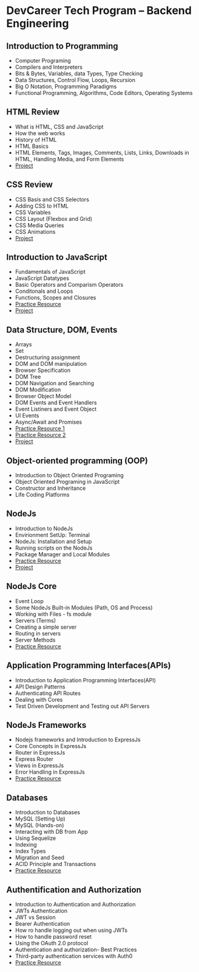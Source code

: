#	DevCareer Tech Program – Backend Engineering

##	Introduction to Programming
-	Computer Programing
-	Compilers and Interpreters
-	Bits & Bytes, Variables, data Types, Type Checking
-	Data Structures, Control Flow, Loops, Recursion
-	Big O Notation, Programming Paradigms
-	Functional Programming, Algorithms, Code Editors, Operating Systems

##	HTML Review
-	What is HTML, CSS and JavaScript
-	How the web works
-	History of HTML
-	HTML Basics
-	HTML Elements, Tags, Images, Comments, 	Lists, Links, Downloads in HTML, Handling Media, and Form Elements
-	[Project](./Assignment_A/)

##	CSS Review
-	CSS Basis and CSS Selectors
-	Adding CSS to HTML 
-	CSS Variables
-	CSS Layout (Flexbox and Grid)
-	CSS Media Queries
-	CSS Animations
-	[Project](./Assignment_B/)

##	Introduction to JavaScript
-	Fundamentals of JavaScript
-	JavaScript Datatypes
-	Basic Operators and Comparism Operators
-	Conditonals and Loops
-	Functions, Scopes and Closures
-	[Practice Resource](./JavaScript_Resource/Week1_JavaScript_Fundamentals/)
-	[Project](./1.validation_project/)

##	Data Structure, DOM, Events
-	Arrays
-	Set
-	Destructuring assignment
-	DOM and DOM manipulation
-	Browser Specification
-	DOM Tree
-	DOM Navigation and Searching
-	DOM Modification
-	Browser Object Model
-	DOM Events and Event Handlers
-	Event Listiners and Event Object
-	UI Events	
-	Async/Await and Promises
-	[Practice Resource 1](./JavaScript_Resource/Week2_DataStructure_DOM_Events/)
-	[Practice Resource 2](./JavaScript_Resource/Week3_Asychronous/)
-	[Project](./Assignment_C/)

##	Object-oriented programming (OOP)
-	Introduction to Object Oriented Programing
-	Object Oriented Programing in JavaScript
-	Constructor and Inheritance
-	Life Coding Platforms

##	NodeJs
-	Introduction to NodeJs
-	Envirionment SetUp: Terminal
-	NodeJs: Installation and Setup
-	Running scripts on the NodeJs
-	Package Manager and Local Modules
-	[Practice Resource](./JavaScript_Resource/NodsJs_Intro_and_Simple_Server/)
-	[Project](./Assignment_D/)

##	NodeJs Core
-	Event Loop
-	Some NodeJs Built-in Modules (Path, OS and Process)
-	Working with Files - fs module
-	Servers (Terms)
-	Creating a simple server
-	Routing in servers
-	Server Methods
-	[Practice Resource](./JavaScript_Resource/NodsJs_Intro_and_Simple_Server/)

##	Application Programming Interfaces(APIs)
-	Introduction to Application Programming Interfaces(API)
-	API Design Patterns
-	Authenticating API Routes
-	Dealing with Cores
-	Test Driven Development and Testing out API Servers


##	NodeJs Frameworks
-	Nodejs frameworks and Introduction to ExpressJs
-	Core Concepts in ExpressJs
-	Router in ExpressJs
-	Express Router
-	Views in ExpressJs
-	Error Handling in ExpressJs
-	[Practice Resource](./JavaScript_Resource/NodsJs_Intro_and_Simple_Server/)

##	Databases
-	Introduction to Databases
-	MySQL (Setting Up)
-	MySQL (Hands-on)
-	Interacting with DB from App
-	Using Sequelize
-	Indexing
-	Index Types
-	Migration and Seed
-	ACID Principle and Transactions
-	[Practice Resource](./JavaScript_Resource/Month2/Week1&2/)

##	Authentification and Authorization
-	Introduction to Authentication and Authorization
-	JWTs Authentication
-	JWT vs Session
-	Bearer Authentication
-	How ro handle logging out when using JWTs
-	How to handle password reset
-	Using the OAuth 2.0 protocol
-	Authentication and authorization- Best Practices
-	Third-party authentication services with Auth0
-	[Practice Resource](./JavaScript_Resource/Month3/)